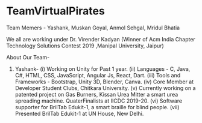 # TeamVirtualPirates
 Team Memers - Yashank, Muskan Goyal, Anmol Sehgal, Mridul Bhatia
 
 We all are working under Dr. Virender Kadyan (Winner of Acm India Chapter Technology Solutions Contest 2019 ,Manipal University, Jaipur)
 
 About Our Team-
 1. Yashank-
    (i) Working on Unity for Past 1 year.
    (ii) Languages - C, Java, C#, HTML, CSS, JavaScript, Angular Js, React, Dart.
    (iii) Tools and Frameworks - Bootstrap, Unity 3D, Blender, Canva.
    (iv) Core Member at Developer Student Clubs, Chitkara University.
    (v) Currently working on a patented project on Gas Burners, Kissan Urea Mitter a smart urea spreading machine. QuaterFinalists at     IICDC 2019-20.
    (vi) Software supporter for BrilTab Edukit-1, a smart braille for blind people.
    (vii) Presented BrilTab Edukit-1 at UN House, New Delhi.

